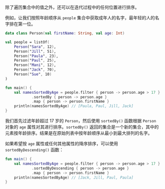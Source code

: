 除了遍历集合中的值之外，还可以在迭代过程中的任何位置进行排序。

例如，让我们按照年龄顺序从 `people` 集合中获取成年人的名字，最年轻的人的名字排在第一位。

```kotlin
data class Person(val firstName: String, val age: Int)

val people = listOf(
	Person("Sara", 12),
	Person("Jill", 51),
	Person("Paula", 23),
	Person("Paul", 25),
	Person("Mani", 12),
	Person("Jack", 70),
	Person("Sue", 10)
)

fun main() {
	val namesSortedByAge = people.filter { person -> person.age > 17 }
			.sortedBy { person -> person.age }
			.map { person -> person.firstName }
	println(namesSortedByAge) // [Paula, Paul, Jill, Jack]
}
```

我们首先过滤年龄超过 17 岁的 `Person`，然后使用 `sortedBy()` 函数根据 `Person` 对象的 `age` 属性对其进行排序。`sortedBy()` 返回的集合是一个新的集合，其中的元素按年龄排序。结果是在原始列表中按年龄顺序从最小到最大排列的名字。

如果希望按 `age` 属性或任何其他属性的降序排序，可以使用 `sortedByDescending()` 函数：

```kotlin
fun main() {
	val namesSortedByAge = people.filter { person -> person.age > 17 }
			.sortedByDescending { person -> person.age }
			.map { person -> person.firstName }
	println(namesSortedByAge) // [Jack, Jill, Paul, Paula]
}
```

